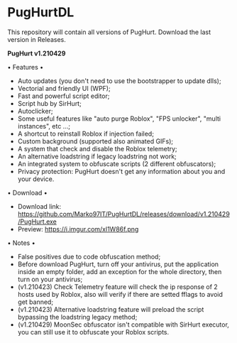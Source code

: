 # PugHurtDL

This repository will contain all versions of PugHurt.
Download the last version in Releases.

**PugHurt v1.210429**

• Features •
- Auto updates (you don't need to use the bootstrapper to update dlls);
- Vectorial and friendly UI (WPF);
- Fast and powerful script editor;
- Script hub by SirHurt;
- Autoclicker;
- Some useful features like "auto purge Roblox", "FPS unlocker", "multi instances", etc ...;
- A shortcut to reinstall Roblox if injection failed;
- Custom background (supported also animated GIFs);
- A system that check and disable the Roblox telemetry;
- An alternative loadstring if legacy loadstring not work;
- An integrated system to obfuscate scripts (2 different obfuscators);
- Privacy protection: PugHurt doesn't get any information about you and your device.

• Download •
- Download link: https://github.com/Marko97IT/PugHurtDL/releases/download/v1.210429/PugHurt.exe
- Preview: https://i.imgur.com/xl1W86f.png

• Notes •
- False positives due to code obfuscation method;
- Before download PugHurt, turn off your antivirus, put the application inside an empty folder, add an exception for the whole directory, then turn on your antivirus;
- (v1.210423) Check Telemetry feature will check the ip response of 2 hosts used by Roblox, also will verify if there are setted fflags to avoid get banned;
- (v1.210423) Alternative loadstring feature will preload the script bypassing the loadstring legacy method;
- (v1.210429) MoonSec obfuscator isn't compatible with SirHurt executor, you can still use it to obfuscate your Roblox scripts.
